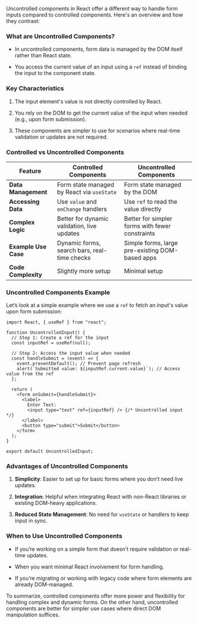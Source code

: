Uncontrolled components in React offer a different way to handle form inputs compared to controlled components. Here's an overview and how they contrast:

### **What are Uncontrolled Components?**

- In uncontrolled components, form data is managed by the DOM itself rather than React state.
    
- You access the current value of an input using a `ref` instead of binding the input to the component state.

### **Key Characteristics**

1. The input element's value is not directly controlled by React.
    
2. You rely on the DOM to get the current value of the input when needed (e.g., upon form submission).
    
3. These components are simpler to use for scenarios where real-time validation or updates are not required.

### **Controlled vs Uncontrolled Components**

|Feature|Controlled Components|Uncontrolled Components|
|---|---|---|
|**Data Management**|Form state managed by React via `useState`|Form state managed by the DOM|
|**Accessing Data**|Use `value` and `onChange` handlers|Use `ref` to read the value directly|
|**Complex Logic**|Better for dynamic validation, live updates|Better for simpler forms with fewer constraints|
|**Example Use Case**|Dynamic forms, search bars, real-time checks|Simple forms, large pre-existing DOM-based apps|
|**Code Complexity**|Slightly more setup|Minimal setup|
### **Uncontrolled Components Example**

Let’s look at a simple example where we use a `ref` to fetch an input's value upon form submission:

```
import React, { useRef } from "react";

function UncontrolledInput() {
  // Step 1: Create a ref for the input
  const inputRef = useRef(null);

  // Step 2: Access the input value when needed
  const handleSubmit = (event) => {
    event.preventDefault(); // Prevent page refresh
    alert(`Submitted value: ${inputRef.current.value}`); // Access value from the ref
  };

  return (
    <form onSubmit={handleSubmit}>
      <label>
        Enter Text:
        <input type="text" ref={inputRef} /> {/* Uncontrolled input */}
      </label>
      <button type="submit">Submit</button>
    </form>
  );
}

export default UncontrolledInput;

```

### **Advantages of Uncontrolled Components**

1. **Simplicity**: Easier to set up for basic forms where you don’t need live updates.
    
2. **Integration**: Helpful when integrating React with non-React libraries or existing DOM-heavy applications.
    
3. **Reduced State Management**: No need for `useState` or handlers to keep input in sync.

### **When to Use Uncontrolled Components**

- If you’re working on a simple form that doesn't require validation or real-time updates.
    
- When you want minimal React involvement for form handling.
    
- If you’re migrating or working with legacy code where form elements are already DOM-managed.


To summarize, controlled components offer more power and flexibility for handling complex and dynamic forms. On the other hand, uncontrolled components are better for simpler use cases where direct DOM manipulation suffices.